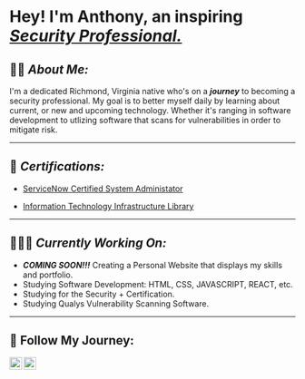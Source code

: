 
<h1>Hey! I'm Anthony, an inspiring <a href="https://www.linkedin.com/in/theantwest/"> <i>Security Professional.</i></a></h1>

<h2>✍🏽 <I>About Me:</I></h2>

<p>I'm a dedicated Richmond, Virginia native who's on a <i><b>journey</b></i> to becoming a security professional. My goal is to better myself daily by learning about current, or new and upcoming technology. Whether it's ranging in software development to utlizing software that scans for vulnerabilities in order to mitigate risk.</p>

<hr><h2>📜<i> Certifications:</i></h2></hr>

- [ServiceNow Certified System Administator](https://www.linkedin.com/in/theantwest/details/certifications/1708528509113/single-media-viewer/?profileId=ACoAABRzKdEBOoypPD9mQ8f7GfaK80HISQcEgmk)

- [Information Technology Infrastructure Library](https://www.linkedin.com/in/theantwest/details/certifications/1708531619861/single-media-viewer/?profileId=ACoAABRzKdEBOoypPD9mQ8f7GfaK80HISQcEgmk)

<hr><h2>🧑🏽‍💻 <i>Currently Working On:</i></h2></hr>

- <i><b>COMING SOON!!!</b></i> Creating a Personal Website that displays my skills and portfolio.
- Studying Software Development: HTML, CSS, JAVASCRIPT, REACT, etc.
- Studying for the Security + Certification.
- Studying Qualys Vulnerability Scanning Software.

<hr><h2>📲 Follow My Journey:</h2></hr>

[LinkedIn]: https://www.linkedin.com/in/theantwest/

[<img align="left" alt="Anthony | LinkedIn" width=22px src="https://cdn.jsdelivr.net/npm/simple-icons@3.13.0/icons/linkedin.svg" />](https://www.linkedin.com/in/theantwest/)

[<img align="left" alt="Anthony | GitHub" width=22px src="https://cdn.jsdelivr.net/npm/simple-icons@3.13.0/icons/github.svg" />](https://github.com/TheAntWest)
